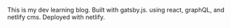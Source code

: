 This is my dev learning blog. Built with gatsby.js. using react, graphQL, and netlify cms. Deployed with netlify.
